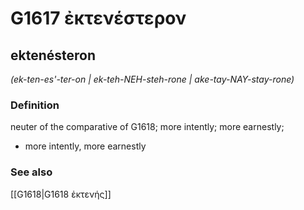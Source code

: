 # G1617 ἐκτενέστερον

## ektenésteron

_(ek-ten-es'-ter-on | ek-teh-NEH-steh-rone | ake-tay-NAY-stay-rone)_

### Definition

neuter of the comparative of G1618; more intently; more earnestly; 

- more intently, more earnestly

### See also

[[G1618|G1618 ἐκτενής]]
